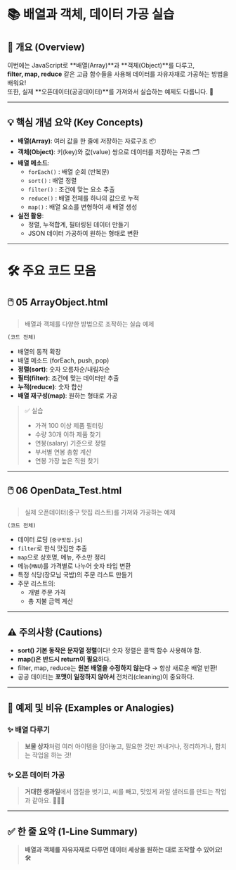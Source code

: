 # 📚 배열과 객체, 데이터 가공 실습

## 📌 개요 (Overview)
이번에는 JavaScript로 **배열(Array)**과 **객체(Object)**를 다루고,  
**filter, map, reduce** 같은 고급 함수들을 사용해 데이터를 자유자재로 가공하는 방법을 배워요!  
또한, 실제 **오픈데이터(공공데이터)**를 가져와서 실습하는 예제도 다룹니다. 🚀

---

## 💡 핵심 개념 요약 (Key Concepts)

- **배열(Array)**: 여러 값을 한 줄에 저장하는 자료구조 📦
- **객체(Object)**: 키(key)와 값(value) 쌍으로 데이터를 저장하는 구조 🗂️
- **배열 메소드**:
  - `forEach()` : 배열 순회 (반복문)
  - `sort()` : 배열 정렬
  - `filter()` : 조건에 맞는 요소 추출
  - `reduce()` : 배열 전체를 하나의 값으로 누적
  - `map()` : 배열 요소를 변형하여 새 배열 생성
- **실전 활용**:
  - 정렬, 누적합계, 필터링된 데이터 만들기
  - JSON 데이터 가공하여 원하는 형태로 변환

---

# 🛠 주요 코드 모음

## 🖱️ 05 ArrayObject.html

> 배열과 객체를 다양한 방법으로 조작하는 실습 예제

```html
(코드 전체)
```

- 배열의 동적 확장
- 배열 메소드 (forEach, push, pop)
- **정렬(sort)**: 숫자 오름차순/내림차순
- **필터(filter)**: 조건에 맞는 데이터만 추출
- **누적(reduce)**: 숫자 합산
- **배열 재구성(map)**: 원하는 형태로 가공

> ✅ 실습
> 
> - 가격 100 이상 제품 필터링
> - 수량 30개 이하 제품 찾기
> - 연봉(salary) 기준으로 정렬
> - 부서별 연봉 총합 계산
> - 연봉 가장 높은 직원 찾기

---

## 🖱️ 06 OpenData_Test.html

> 실제 오픈데이터(중구 맛집 리스트)를 가져와 가공하는 예제

```html
(코드 전체)
```

- 데이터 로딩 (`중구맛집.js`)
- `filter`로 한식 맛집만 추출
- `map`으로 상호명, 메뉴, 주소만 정리
- 메뉴(`MNU`)를 가격별로 나누어 숫자 타입 변환
- 특정 식당(장모님 국밥)의 주문 리스트 만들기
- 주문 리스트의:
  - 개별 주문 가격
  - 총 지불 금액 계산

---

## ⚠ 주의사항 (Cautions)

- **sort() 기본 동작은 문자열 정렬**이다! 숫자 정렬은 콜백 함수 사용해야 함.
- **map()은 반드시 return이 필요**하다.
- filter, map, reduce는 **원본 배열을 수정하지 않는다** → 항상 새로운 배열 반환!
- 공공 데이터는 **포맷이 일정하지 않아서** 전처리(cleaning)이 중요하다.

---

## 🧪 예제 및 비유 (Examples or Analogies)

### ✨ 배열 다루기
> **보물 상자**처럼 여러 아이템을 담아놓고, 필요한 것만 꺼내거나, 정리하거나, 합치는 작업을 하는 것!

### ✨ 오픈 데이터 가공
> **거대한 생과일**에서 껍질을 벗기고, 씨를 빼고, 맛있게 과일 샐러드를 만드는 작업과 같아요. 🍉🍇🍍

---

## ✅ 한 줄 요약 (1-Line Summary)

> **배열과 객체를 자유자재로 다루면 데이터 세상을 원하는 대로 조작할 수 있어요! 🛠️**

